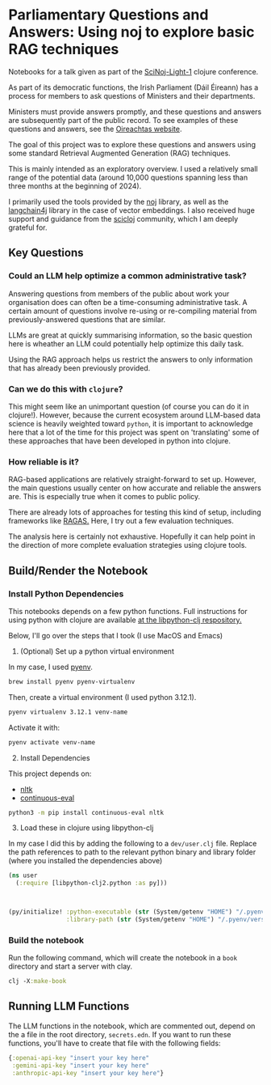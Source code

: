 # Parliamentary Questions and Answers: Using noj to explore basic RAG techniques

Notebooks for a talk given as part of the [SciNoj-Light-1](https://scicloj.github.io/scinoj-light-1/) clojure conference.

As part of its democratic functions, the Irish Parliament (Dáil Éireann) has a
process for members to ask questions of Ministers and their departments.

Ministers must provide answers promptly, and these questions and answers
are subsequently part of the public record. To see examples of these questions
and answers, see the [Oireachtas website](https://www.oireachtas.ie/en/debates/questions/).

The goal of this project was to explore these questions and answers using
some standard Retrieval Augmented Generation (RAG) techniques.

This is mainly intended as an exploratory overview. I used a
relatively small range of the potential data (around 10,000 questions
spanning less than three months at the beginning of 2024). 

I primarily used the tools provided by the
[noj](https://scicloj.github.io/noj/) library, as well as the
[langchain4j](https://docs.langchain4j.dev/) library in the case of vector
embeddings. I also received huge support and guidance from the
[scicloj](https://scicloj.github.io/) community, which I am deeply grateful
for.

## Key Questions

### Could an LLM help optimize a common administrative task?

Answering questions from members of the public about work your organisation
does can often be a time-consuming administrative task. A certain amount of
questions involve re-using or re-compiling material from previously-answered
questions that are similar.

LLMs are great at quickly summarising information, so the basic question here
is wheather an LLM could potentially help optimize this daily task.

Using the RAG approach helps us restrict the answers to only information that
has already been previously provided.

### Can we do this with `clojure`?

This might seem like an unimportant question (of course you can do it in
clojure!). However, because the current ecosystem around LLM-based
data science is heavily weighted toward `python`, it is important to
acknowledge here that a lot of the time for this project was spent on
'translating' some of these approaches that have been developed in python
into clojure.

### How reliable is it?

RAG-based applications are relatively straight-forward to set up. However, the
main questions usually center on how accurate and reliable the answers are.
This is especially true when it comes to public policy.

There are already lots of approaches for testing this kind of setup,
including frameworks like [RAGAS.](https://docs.ragas.io/en/stable/) Here, I
try out a few evaluation techniques.

The analysis here is certainly not exhaustive. Hopefully it can help point in
the direction of more complete evaluation strategies using clojure tools.


## Build/Render the Notebook
### Install Python Dependencies

This notebooks depends on a few python functions. Full instructions for using python with clojure are available [at the libpython-clj respository.](https://github.com/clj-python/libpython-clj)

Below, I'll go over the steps that I took (I use MacOS and Emacs)

1. (Optional) Set up a python virtual environment 

In my case, I used [pyenv](https://github.com/pyenv/pyenv). 

``` sh
brew install pyenv pyenv-virtualenv
```

Then, create a virtual environment (I used python 3.12.1).

``` sh
pyenv virtualenv 3.12.1 venv-name
```

Activate it with:

``` sh
pyenv activate venv-name
```

2. Install Dependencies 

This project depends on:
- [nltk](https://www.nltk.org/)
- [continuous-eval](https://github.com/relari-ai/continuous-eval/tree/main?tab=readme-ov-file)

``` sh
python3 -m pip install continuous-eval nltk
```

3. Load these in clojure using libpython-clj 

In my case I did this by adding the following to a `dev/user.clj` file. Replace the path references to path to the relevant python binary and library folder (where you installed the dependencies above)

``` clojure
(ns user
  (:require [libpython-clj2.python :as py]))



(py/initialize! :python-executable (str (System/getenv "HOME") "/.pyenv/versions/3.12.1/envs/VENV-NAME/bin/python3.12")
                :library-path (str (System/getenv "HOME") "/.pyenv/versions/3.12.1/lib/python3.12/site-packages/"))
```

### Build the notebook 

Run the following command, which will create the notebook in a `book` directory and start a server with clay.

``` clojure
clj -X:make-book
```

## Running LLM Functions 
The LLM functions in the notebook, which are commented out, depend on the a file in the root directory, `secrets.edn`. If you want to run these functions, you'll have to create that file with the following fields:

``` clojure
{:openai-api-key "insert your key here"
 :gemini-api-key "insert your key here"
 :anthropic-api-key "insert your key here"}
```

